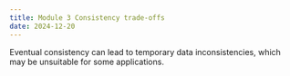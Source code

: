 ```yaml
---
title: Module 3 Consistency trade-offs
date: 2024-12-20
---
```


Eventual consistency can lead to temporary data inconsistencies, which may be unsuitable for some applications.
